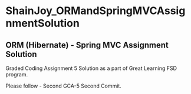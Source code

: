 # ShainJoy_ORMandSpringMVCAssignmentSolution
ORM (Hibernate) - Spring MVC Assignment Solution
------------------------------------

Graded Coding Assignment 5 Solution as a part of Great Learning FSD program.

Please follow - Second GCA-5 Second Commit.